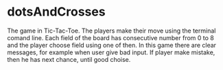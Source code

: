 # dotsAndCrosses

The game in Tic-Tac-Toe. The players make their move using the terminal comand line. Each field of the board has consecutive number from 0 to 8 and the player choose field using one of then. In this game there are clear messages, for example when user give bad input. If player make mistake, then he has next chance, until good choise. 

